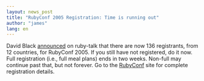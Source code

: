 ```yaml
---
layout: news_post
title: "RubyConf 2005 Registration: Time is running out"
author: "james"
lang: en
---
```


David Black [announced][1] on ruby-talk that there are now 136
registrants, from 12 countries, for RubyConf 2005. If you still have not
registered, do it now. Full registration (i.e., full meal plans) ends in
two weeks. Non-full may continue past that, but not forever. Go to the
[RubyConf][2] site for complete registration details.



[1]: http://blade.nagaokaut.ac.jp/cgi-bin/scat.rb/ruby/ruby-talk/154337
[2]: http://www.rubyconf.org
